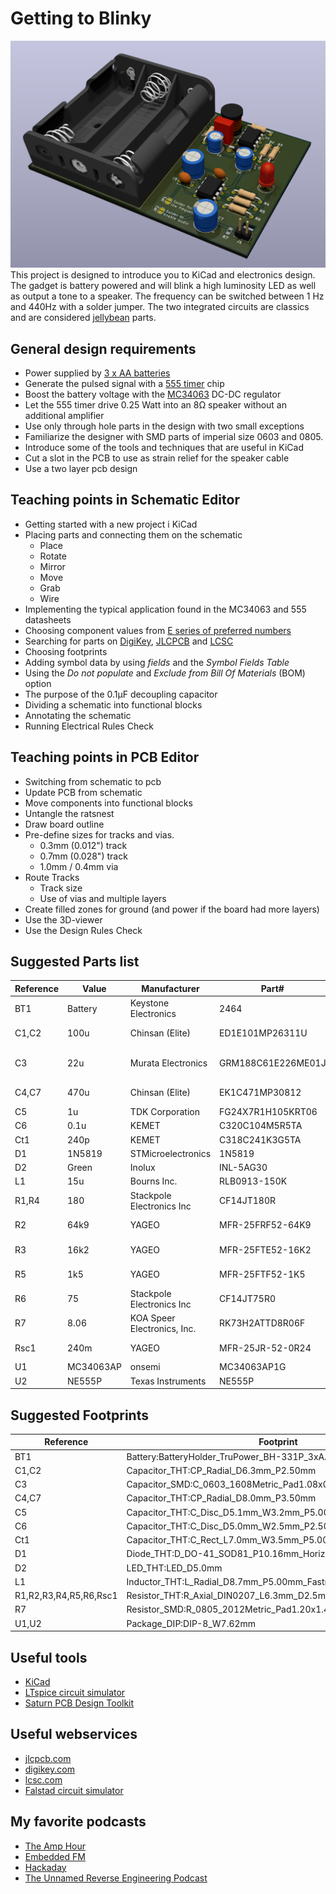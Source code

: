 # Getting to Blinky
![Rendering of the pcb](/graphics/pcb_render.png)
This project is designed to introduce you to KiCad and electronics design. The gadget is battery powered and will blink a high luminosity LED as well as output a tone to a speaker. The frequency can be switched between 1 Hz and 440Hz with a solder jumper. The two integrated circuits are classics and are considered [jellybean](https://forum.digikey.com/t/what-are-jellybean-electronic-components/46180) parts.

## General design requirements
* Power supplied by [3 x AA batteries](https://www.digikey.no/en/products/detail/keystone-electronics/2464/303813)
* Generate the pulsed signal with a [555 timer](.\datasheets\ne555.pdf) chip
* Boost the battery voltage with the [MC34063](.\datasheets\MC34063A-D.pdf) DC-DC regulator
* Let the 555 timer drive 0.25 Watt into an 8Ω speaker without an additional amplifier
* Use only through hole parts in the design with two small exceptions
* Familiarize the designer with SMD parts of imperial size 0603 and 0805.
* Introduce some of the tools and techniques that are useful in KiCad
* Cut a slot in the PCB to use as strain relief for the speaker cable
* Use a two layer pcb design

## Teaching points in Schematic Editor
* Getting started with a new project i KiCad
* Placing parts and connecting them on the schematic
    * Place
    * Rotate
    * Mirror
    * Move
    * Grab
    * Wire
* Implementing the typical application found in the MC34063 and 555 datasheets
* Choosing component values from [E series of preferred numbers](https://en.wikipedia.org/wiki/E_series_of_preferred_numbers)
* Searching for parts on [DigiKey](https://digikey.com), [JLCPCB](https://jlcpcb.com/parts) and [LCSC](https://www.lcsc.com/)
* Choosing footprints
* Adding symbol data by using *fields* and the *Symbol Fields Table*
* Using the *Do not populate* and *Exclude from Bill Of Materials* (BOM) option
* The purpose of the 0.1µF decoupling capacitor
* Dividing a schematic into functional blocks
* Annotating the schematic
* Running Electrical Rules Check


## Teaching points in PCB Editor
* Switching from schematic to pcb
* Update PCB from schematic
* Move components into functional blocks
* Untangle the ratsnest
* Draw board outline
* Pre-define sizes for tracks and vias.
    * 0.3mm (0.012") track
    * 0.7mm (0.028") track
    * 1.0mm / 0.4mm via
* Route Tracks
    * Track size
    * Use of vias and multiple layers
* Create filled zones for ground (and power if the board had more layers)
* Use the 3D-viewer
* Use the Design Rules Check


## Suggested Parts list

|Reference|Value|Manufacturer|Part#|DigiKey#|Qty|
|----------|----------|----------|----------|----------|----------|
|BT1|Battery|Keystone Electronics|2464|36-2464-ND|1|
|C1,C2|100u|Chinsan (Elite)|ED1E101MP26311U|4191-ED1E101MP26311UCT-ND|2|
|C3|22u|Murata Electronics|GRM188C61E226ME01J|490-GRM188C61E226ME01JCT-ND|1|
|C4,C7|470u|Chinsan (Elite)|EK1C471MP30812|4191-EK1C471MP30812CT-ND|2|
|C5|1u|TDK Corporation|FG24X7R1H105KRT06|445-173374-1-ND|1|
|C6|0.1u|KEMET|C320C104M5R5TA|399-9776-ND|1|
|Ct1|240p|KEMET|C318C241K3G5TA|C318C241K3G5TA-ND|1|
|D1|1N5819|STMicroelectronics|1N5819|497-6610-1-ND|1|
|D2|Green|Inolux|INL-5AG30|1830-1011-ND|1|
|L1|15u|Bourns Inc.|RLB0913-150K|RLB0913-150K-ND|1|
|R1,R4|180|Stackpole Electronics Inc|CF14JT180R|CF14JT180RCT-ND|2|
|R2|64k9|YAGEO|MFR-25FRF52-64K9|13-MFR-25FRF52-64K9CT-ND|1|
|R3|16k2|YAGEO|MFR-25FTE52-16K2|13-MFR-25FTE52-16K2CT-ND|1|
|R5|1k5|YAGEO|MFR-25FTF52-1K5|13-MFR-25FTF52-1K5CT-ND|1|
|R6|75|Stackpole Electronics Inc|CF14JT75R0|CF14JT75R0CT-ND|1|
|R7|8.06|KOA Speer Electronics, Inc.|RK73H2ATTD8R06F|2019-RK73H2ATTD8R06FCT-ND|1|
|Rsc1|240m|YAGEO|MFR-25JR-52-0R24|13-MFR-25JR-52-0R24CT-ND|1|
|U1|MC34063AP|onsemi|MC34063AP1G|MC34063AP1GOS-ND|1|
|U2|NE555P|Texas Instruments|NE555P|296-NE555P-ND|1|


## Suggested Footprints
|Reference|Footprint|
|--------|-------|
|BT1|Battery:BatteryHolder_TruPower_BH-331P_3xAA|
|C1,C2|Capacitor_THT:CP_Radial_D6.3mm_P2.50mm|
|C3|Capacitor_SMD:C_0603_1608Metric_Pad1.08x0.95mm_HandSolder|
|C4,C7|Capacitor_THT:CP_Radial_D8.0mm_P3.50mm|
|C5|Capacitor_THT:C_Disc_D5.1mm_W3.2mm_P5.00mm|
|C6|Capacitor_THT:C_Disc_D5.0mm_W2.5mm_P2.50mm|
|Ct1|Capacitor_THT:C_Rect_L7.0mm_W3.5mm_P5.00mm|
|D1|Diode_THT:D_DO-41_SOD81_P10.16mm_Horizontal|
|D2|LED_THT:LED_D5.0mm|
|L1|Inductor_THT:L_Radial_D8.7mm_P5.00mm_Fastron_07HCP|
|R1,R2,R3,R4,R5,R6,Rsc1|Resistor_THT:R_Axial_DIN0207_L6.3mm_D2.5mm_P10.16mm_Horizontal|
|R7|Resistor_SMD:R_0805_2012Metric_Pad1.20x1.40mm_HandSolder|
|U1,U2|Package_DIP:DIP-8_W7.62mm|

## Useful tools
* [KiCad](https://www.kicad.org/)
* [LTspice circuit simulator](https://www.analog.com/en/resources/design-tools-and-calculators/ltspice-simulator.html)
* [Saturn PCB Design Toolkit](https://saturnpcb.com/saturn-pcb-toolkit/)

## Useful webservices
* [jlcpcb.com](https://jlcpcb.com/)
* [digikey.com](https://www.digikey.com)
* [lcsc.com](https://www.lcsc.com/)
* [Falstad circuit simulator](https://www.falstad.com/circuit/circuitjs.html)


## My favorite podcasts
* [The Amp Hour](https://theamphour.com/)
* [Embedded FM](https://embedded.fm/)
* [Hackaday](https://hackaday.com/tag/hackaday-podcast/)
* [The Unnamed Reverse Engineering Podcast](https://unnamedre.com/)